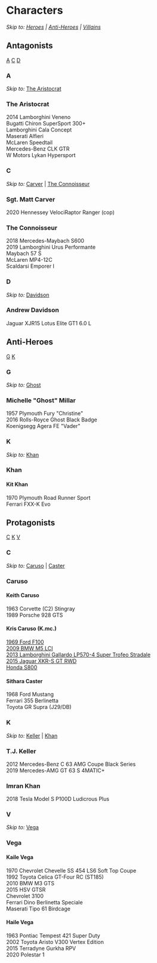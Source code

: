 # Characters
*Skip to: [Heroes](https://github.com/the-wt-ahmadi/Limitless/blob/master/CHARACTERS.md#protagonists) | [Anti-Heroes](https://github.com/the-wt-ahmadi/Limitless/blob/master/CHARACTERS.md#anti-heroes) | [Villains](https://github.com/the-wt-ahmadi/Limitless/blob/master/CHARACTERS.md#antagonists)*
  ## Antagonists
  [A](https://github.com/the-wt-ahmadi/Limitless/blob/master/CHARACTERS.md#a)
  [C](https://github.com/the-wt-ahmadi/Limitless/blob/master/CHARACTERS.md#c)
  [D](https://github.com/the-wt-ahmadi/Limitless/blob/master/CHARACTERS.md#d)
  ### A
  *Skip to:* [The Aristocrat](https://github.com/the-wt-ahmadi/Limitless/blob/master/CHARACTERS.md#the-aristocrat)
   ### The Aristocrat
   2014 Lamborghini Veneno    
   Bugatti Chiron SuperSport 300+    
   Lamborghini Cala Concept    
   Maserati Alfieri    
   McLaren Speedtail    
   Mercedes-Benz CLK GTR    
   W Motors Lykan Hypersport
  ### C
  *Skip to:* [Carver](https://github.com/the-wt-ahmadi/Limitless/blob/master/CHARACTERS.md#sgt-matt-carver) | [The Connoisseur](https://github.com/the-wt-ahmadi/Limitless/blob/master/CHARACTERS.md#the-connoisseur)
   ### Sgt. Matt Carver
   2020 Hennessey VelociRaptor Ranger (cop)
   ### The Connoisseur
   2018 Mercedes-Maybach S600    
   2019 Lamborghini Urus Performante    
   Maybach 57 S    
   McLaren MP4-12C    
   Scaldarsi Emporer I
  ### D
  *Skip to:* [Davidson](https://github.com/the-wt-ahmadi/Limitless/blob/master/CHARACTERS.md#andrew-davidson)
  ### Andrew Davidson
   Jaguar XJR15
   Lotus Elite GT1 6.0 L
  ## Anti-Heroes
  [G](https://github.com/the-wt-ahmadi/Limitless/blob/master/CHARACTERS.md#g)
  [K](https://github.com/the-wt-ahmadi/Limitless/blob/master/CHARACTERS.md#k)
   ### G
   *Skip to:* [Ghost](https://github.com/the-wt-ahmadi/Limitless/blob/master/CHARACTERS.md#michelle-ghost-millar)
   ### Michelle "Ghost" Millar
   1957 Plymouth Fury "Christine"    
   2016 Rolls-Royce Ghost Black Badge    
   Koenigsegg Agera FE "Vader"
   ### K
   *Skip to:* [Khan](https://github.com/the-wt-ahmadi/Limitless/blob/master/CHARACTERS.md#khan)
   ### Khan
   #### Kit Khan
   1970 Plymouth Road Runner Sport    
   Ferrari FXX-K Evo
  ## Protagonists
  [C](https://github.com/the-wt-ahmadi/Limitless/blob/master/CHARACTERS.md#c-1)
  [K](https://github.com/the-wt-ahmadi/Limitless/blob/master/CHARACTERS.md#k-1)
  [V](https://github.com/the-wt-ahmadi/Limitless/blob/master/CHARACTERS.md#v)
  ### C
  *Skip to:* [Caruso](https://github.com/the-wt-ahmadi/Limitless/blob/master/CHARACTERS.md#caruso) | [Caster](https://github.com/the-wt-ahmadi/Limitless/blob/master/CHARACTERS.md#sithara-caster)
   ### Caruso
   #### Keith Caruso
   1963 Corvette (C2) Stingray    
   1989 Porsche 928 GTS
   #### Kris Caruso (K.mc.)
   [1969 Ford F100](https://github.com/the-wt-ahmadi/Limitless/blob/master/CARSTATS.md#1969-ford-f-100-kmc)    
   [2009 BMW M5 LCI](https://github.com/the-wt-ahmadi/Limitless/blob/master/CARSTATS.md#2009-bmw-m5-lci-kmc)    
   [2013 Lamborghini Gallardo LP570-4 Super Trofeo Stradale](https://github.com/the-wt-ahmadi/Limitless/blob/master/CARSTATS.md#2013-lamborghini-gallardo-lp570-4-super-trofeo-stradale-kmc)    
   [2015 Jaguar XKR-S GT RWD](https://github.com/the-wt-ahmadi/Limitless/blob/master/CARSTATS.md#2015-jaguar-xkr-s-gt-rwd-kmc)    
   [Honda S800](https://github.com/the-wt-ahmadi/Limitless/blob/master/CARSTATS.md#honda-s800-kmc)
   #### Sithara Caster
   1968 Ford Mustang    
   Ferrari 355 Berlinetta    
   Toyota GR Supra (J29/DB)
  ### K
  *Skip to:* [Keller](https://github.com/the-wt-ahmadi/Limitless/blob/master/CHARACTERS.md#tj-keller) | [Khan](https://github.com/the-wt-ahmadi/Limitless/blob/master/CHARACTERS.md#imran-khan)
   ### T.J. Keller
   2012 Mercedes-Benz C 63 AMG Coupe Black Series    
   2019 Mercedes-AMG GT 63 S 4MATIC+
   ### Imran Khan
   2018 Tesla Model S P100D Ludicrous Plus
  ### V
  *Skip to:* [Vega](https://github.com/the-wt-ahmadi/Limitless/blob/master/CHARACTERS.md#vega)
   ### Vega
   #### Kaile Vega
   1970 Chevrolet Chevelle SS 454 LS6 Soft Top Coupe    
   1992 Toyota Celica GT-Four RC (ST185)    
   2010 BMW M3 GTS    
   2015 HSV GTSR    
   Chevrolet 3100    
   Ferrari Dino Berlinetta Speciale    
   Maserati Tipo 61 Birdcage
   #### Haile Vega
   1963 Pontiac Tempest 421 Super Duty    
   2002 Toyota Aristo V300 Vertex Edition    
   2015 Terradyne Gurkha RPV    
   2020 Polestar 1
